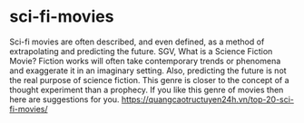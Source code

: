 # sci-fi-movies
Sci-fi movies are often described, and even defined, as a method of extrapolating and predicting the future. SGV, What is a Science Fiction Movie?  Fiction works will often take contemporary trends or phenomena and exaggerate it in an imaginary setting.  Also, predicting the future is not the real purpose of science fiction. This genre is closer to the concept of a thought experiment than a prophecy. If you like this genre of movies then here are suggestions for you. https://quangcaotructuyen24h.vn/top-20-sci-fi-movies/
